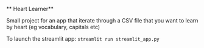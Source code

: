 ** Heart Learner**

Small project for an app that iterate through a CSV file that you want to learn by heart (eg vocabulary, capitals etc)

To launch the streamlit app:
```streamlit run streamlit_app.py```
